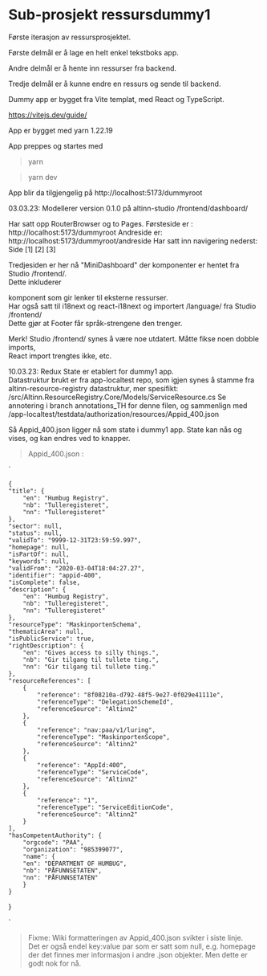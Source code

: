 # Sub-prosjekt ressursdummy1
Første iterasjon av ressursprosjektet.

Første delmål er å lage en helt enkel tekstboks app.

Andre delmål er å hente inn ressurser fra backend.

Tredje delmål er å kunne endre en ressurs og sende til backend.

Dummy app er bygget fra Vite templat, med React og TypeScript.

https://vitejs.dev/guide/

App er bygget med yarn 1.22.19

App preppes og startes med
> yarn

> yarn dev

App blir da tilgjengelig på http://localhost:5173/dummyroot

03.03.23: Modellerer version 0.1.0 på altinn-studio /frontend/dashboard/

Har satt opp RouterBrowser og to Pages. 
Førsteside er : http://localhost:5173/dummyroot
Andreside er: http://localhost:5173/dummyroot/andreside
Har satt inn navigering nederst: Side [1] [2] [3]

Tredjesiden er her nå "MiniDashboard" der komponenter er hentet fra Studio /frontend/.<br>
Dette inkluderer <Footer> komponent som gir lenker til eksterne ressurser.<br>
Har også satt til i18next og react-i18next og importert /language/ fra Studio /frontend/<br>
Dette gjør at Footer får språk-strengene den trenger.

Merk! Studio /frontend/ synes å være noe utdatert. Måtte fikse noen dobble imports, <br> 
React import trengtes ikke, etc.<br>

10.03.23: Redux State er etablert for dummy1 app.<br>
Datastruktur brukt er fra app-localtest repo, 
som igjen synes å stamme fra altinn-resource-registry datastruktur, mer spesifikt:
/src/Altinn.ResourceRegistry.Core/Models/ServiceResource.cs
Se annotering i branch annotations_TH for denne filen, og sammenlign med
/app-localtest/testdata/authorization/resources/Appid_400.json

Så Appid_400.json ligger nå som state i dummy1 app. State kan nås og vises,
og kan endres ved to knapper.


  > Appid_400.json : 
  
  `
	
	{
	"title": {
		"en": "Humbug Registry",
		"nb": "Tulleregisteret",
		"nn": "Tulleregisteret"
	},
	"sector": null,
	"status": null,
	"validTo": "9999-12-31T23:59:59.997",
	"homepage": null,
	"isPartOf": null,
	"keywords": null,
	"validFrom": "2020-03-04T18:04:27.27",
	"identifier": "appid-400",
	"isComplete": false,
	"description": {
		"en": "Humbug Registry",
		"nb": "Tulleregisteret",
		"nn": "Tulleregisteret"
	},
	"resourceType": "MaskinportenSchema",
	"thematicArea": null,
	"isPublicService": true,
	"rightDescription": {
		"en": "Gives access to silly things.",
		"nb": "Gir tilgang til tullete ting.",
		"nn": "Gir tilgang til tullete ting."
	},
	"resourceReferences": [
		{
			"reference": "8f08210a-d792-48f5-9e27-0f029e41111e",
			"referenceType": "DelegationSchemeId",
			"referenceSource": "Altinn2"
		},
		{
			"reference": "nav:paa/v1/luring",
			"referenceType": "MaskinportenScope",
			"referenceSource": "Altinn2"
		},
		{
			"reference": "AppId:400",
			"referenceType": "ServiceCode",
			"referenceSource": "Altinn2"
		},
		{
			"reference": "1",
			"referenceType": "ServiceEditionCode",
			"referenceSource": "Altinn2"
		}
	],
	"hasCompetentAuthority": {
		"orgcode": "PAA",
		"organization": "985399077",
		"name": {
		"en": "DEPARTMENT OF HUMBUG",
		"nb": "PÅFUNNSETATEN",
		"nn": "PÅFUNNSETATEN"
		}
	}
}

`

> Fixme: Wiki formatteringen av Appid_400.json svikter i siste linje.<br>
> Det er også endel key:value par som er satt som null, e.g. homepage <br>
> der det finnes mer informasjon i andre .json objekter. Men dette er godt nok for nå.



